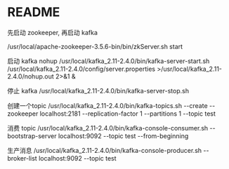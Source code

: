 # README

先启动 zookeeper, 再启动 kafka

/usr/local/apache-zookeeper-3.5.6-bin/bin/zkServer.sh start

启动 kafka
nohup /usr/local/kafka_2.11-2.4.0/bin/kafka-server-start.sh /usr/local/kafka_2.11-2.4.0/config/server.properties >/usr/local/kafka_2.11-2.4.0/nohup.out 2>&1 &

停止 kafka
/usr/local/kafka_2.11-2.4.0/bin/kafka-server-stop.sh

创建一个topic
/usr/local/kafka_2.11-2.4.0/bin/kafka-topics.sh --create --zookeeper localhost:2181 --replication-factor 1 --partitions 1 --topic test

消费 topic
/usr/local/kafka_2.11-2.4.0/bin/kafka-console-consumer.sh --bootstrap-server localhost:9092 --topic test --from-beginning

生产消息
/usr/local/kafka_2.11-2.4.0/bin/kafka-console-producer.sh --broker-list localhost:9092 --topic test
